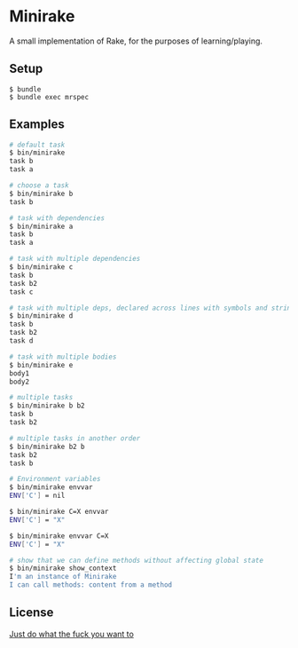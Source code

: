Minirake
========

A small implementation of Rake, for the purposes of learning/playing.


Setup
-----

```
$ bundle
$ bundle exec mrspec
```


Examples
--------

```sh
# default task
$ bin/minirake
task b
task a

# choose a task
$ bin/minirake b
task b

# task with dependencies
$ bin/minirake a
task b
task a

# task with multiple dependencies
$ bin/minirake c
task b
task b2
task c

# task with multiple deps, declared across lines with symbols and strings
$ bin/minirake d
task b
task b2
task d

# task with multiple bodies
$ bin/minirake e
body1
body2

# multiple tasks
$ bin/minirake b b2
task b
task b2

# multiple tasks in another order
$ bin/minirake b2 b
task b2
task b

# Environment variables
$ bin/minirake envvar
ENV['C'] = nil

$ bin/minirake C=X envvar
ENV['C'] = "X"

$ bin/minirake envvar C=X
ENV['C'] = "X"

# show that we can define methods without affecting global state
$ bin/minirake show_context
I'm an instance of Minirake
I can call methods: content from a method
```

License
-------

[Just do what the fuck you want to](http://www.wtfpl.net/about/)
